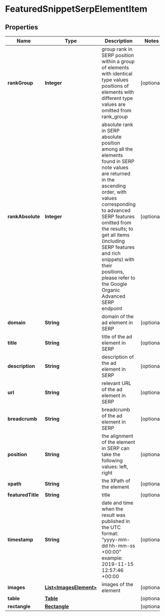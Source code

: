 

# FeaturedSnippetSerpElementItem


## Properties

| Name | Type | Description | Notes |
|------------ | ------------- | ------------- | -------------|
|**rankGroup** | **Integer** | group rank in SERP position within a group of elements with identical type values positions of elements with different type values are omitted from rank_group |  [optional] |
|**rankAbsolute** | **Integer** | absolute rank in SERP absolute position among all the elements found in SERP note values are returned in the ascending order, with values corresponding to advanced SERP features omitted from the results; to get all items (including SERP features and rich snippets) with their positions, please refer to the Google Organiс Advanced SERP endpoint |  [optional] |
|**domain** | **String** | domain of the ad element in SERP |  [optional] |
|**title** | **String** | title of the ad element in SERP |  [optional] |
|**description** | **String** | description of the ad element in SERP |  [optional] |
|**url** | **String** | relevant URL of the ad element in SERP |  [optional] |
|**breadcrumb** | **String** | breadcrumb of the ad element in SERP |  [optional] |
|**position** | **String** | the alignment of the element in SERP can take the following values: left, right |  [optional] |
|**xpath** | **String** | the XPath of the element |  [optional] |
|**featuredTitle** | **String** | title |  [optional] |
|**timestamp** | **String** | date and time when the result was published in the UTC format: “yyyy-mm-dd hh-mm-ss +00:00” example: 2019-11-15 12:57:46 +00:00 |  [optional] |
|**images** | [**List&lt;ImagesElement&gt;**](ImagesElement.md) | images of the element |  [optional] |
|**table** | [**Table**](Table.md) |  |  [optional] |
|**rectangle** | [**Rectangle**](Rectangle.md) |  |  [optional] |



